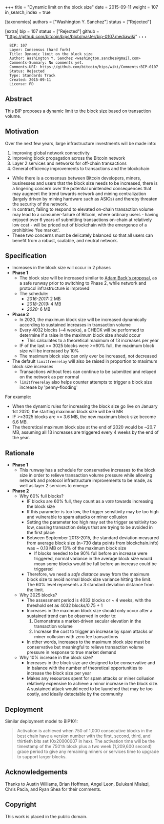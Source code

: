 +++
title = "Dynamic limit on the block size"
date = 2015-09-11
weight = 107
in_search_index = true

[taxonomies]
authors = ["Washington Y. Sanchez"]
status = ["Rejected"]

[extra]
bip = 107
status = ["Rejected"]
github = "https://github.com/bitcoin/bips/blob/master/bip-0107.mediawiki"
+++

      BIP: 107
      Layer: Consensus (hard fork)
      Title: Dynamic limit on the block size
      Author: Washington Y. Sanchez <washington.sanchez@gmail.com>
      Comments-Summary: No comments yet.
      Comments-URI: https://github.com/bitcoin/bips/wiki/Comments:BIP-0107
      Status: Rejected
      Type: Standards Track
      Created: 2015-09-11
      License: PD

## Abstract

This BIP proposes a dynamic limit to the block size based on transaction
volume.

## Motivation

Over the next few years, large infrastructure investments will be made
into:

1.  Improving global network connectivity
2.  Improving block propagation across the Bitcoin network
3.  Layer 2 services and networks for off-chain transactions
4.  General efficiency improvements to transactions and the blockchain

- While there is a consensus between Bitcoin developers, miners,
  businesses and users that the block size needs to be increased, there
  is a lingering concern over the potential unintended consequences that
  may augment the trend towards network and mining centralization
  (largely driven by mining hardware such as ASICs) and thereby threaten
  the security of the network.
- In contrast, failing to respond to elevated on-chain transaction
  volume may lead to a consumer-failure of Bitcoin, where ordinary
  users - having enjoyed over 6 years of submitting transactions
  on-chain at relatively low cost - will be priced out of blockchain
  with the emergence of a prohibitive 'fee market'.
- These two concerns must be delicately balanced so that all users can
  benefit from a robust, scalable, and neutral network.

## Specification

- Increases in the block size will occur in 2 phases
- **Phase 1**
  - The block size will be increased similar to [Adam Back's
    proposal](https://twitter.com/adam3us/status/636410827969421312 "wikilink"),
    as a safe runway prior to switching to Phase 2, while network and
    protocol infrastructure is improved
  - The schedule:
    - *2016-2017:* 2 MB
    - *2018-2019:* 4 MB
    - *2020:* 6 MB
- **Phase 2**
  - In 2020, the maximum block size will be increased dynamically
    according to sustained increases in transaction volume
  - Every 4032 blocks (\~4 weeks), a CHECK will be performed to
    determine if a raise in the maximum block size should occur
    - This calculates to a theoretical maximum of 13 increases per year
  - IF of the last \>= 3025 blocks were \>=60% full, the maximum block
    size will be increased by 10%
  - The maximum block size can only ever be increased, not decreased
- The default `limitfreerelay` will also be raised in proportion to
  maximum block size increases
  - Transactions without fees can continue to be submitted and relayed
    on the network as per normal
  - `limitfreerelay` also helps counter attempts to trigger a block size
    increase by 'penny-flooding'

For example:

- When the dynamic rules for increasing the block size go live on
  January 1st 2020, the starting maximum block size will be 6 MB
- IF \>=3025 blocks are \>= 3.6 MB, the new maximum block size become
  6.6 MB.
- The theoretical maximum block size at the end of 2020 would be \~20.7
  MB, assuming all 13 increases are triggered every 4 weeks by the end
  of the year.

## Rationale

- **Phase 1**
  - This runway has a schedule for conservative increases to the block
    size in order to relieve transaction volume pressure while allowing
    network and protocol infrastructure improvements to be made, as well
    as layer 2 services to emerge
- **Phase 2**
  - Why 60% full blocks?
    - IF blocks are 60% full, they count as a *vote* towards increasing
      the block size
    - If this parameter is too low, the trigger sensitivity may be too
      high and vulnerable to spam attacks or miner collusion
    - Setting the parameter too high may set the trigger sensitivity too
      low, causing transaction delays that are trying to be avoided in
      the first place
    - Between September 2013-2015, the standard deviation measured from
      average block size (n=730 data points from blockchain.info) was \~
      0.13 MB or 13% of the maximum block size
      - If blocks needed to be 90% full before an increase were
        triggered, normal variance in the average block size would mean
        some blocks would be full before an increase could be triggered
    - Therefore, we need a *safe distance* away from the maximum block
      size to avoid normal block size variance hitting the limit. The
      60% level represents a 3 standard deviation distance from the
      limit.
  - Why 3025 blocks?
    - The assessment period is 4032 blocks or \~ 4 weeks, with the
      threshold set as 4032 blocks/0.75 + 1
    - Increases in the maximum block size should only occur after a
      sustained trend can be observed in order to:
      1.  Demonstrate a market-driven secular elevation in the
          transaction volume
      2.  Increase the cost to trigger an increase by spam attacks or
          miner collusion with zero fee transactions
    - In other words, increases to the maximum block size must be
      conservative but meaningful to relieve transaction volume pressure
      in response to true market demand
  - Why 10% increase in the block size?
    - Increases in the block size are designed to be conservative and in
      balance with the number of theoretical opportunities to increase
      the block size per year
    - Makes any resources spent for spam attacks or miner collusion
      relatively expensive to achieve a minor increase in the block
      size. A sustained attack would need to be launched that may be too
      costly, and ideally detectable by the community

## Deployment

Similar deployment model to BIP101:

> Activation is achieved when 750 of 1,000 consecutive blocks in the
> best chain have a version number with the first, second, third, and
> thirtieth bits set (0x20000007 in hex). The activation time will be
> the timestamp of the 750'th block plus a two week (1,209,600 second)
> grace period to give any remaining miners or services time to upgrade
> to support larger blocks.

## Acknowledgements

Thanks to Austin Williams, Brian Hoffman, Angel Leon, Bulukani Mlalazi,
Chris Pacia, and Ryan Shea for their comments.

## Copyright

This work is placed in the public domain.

